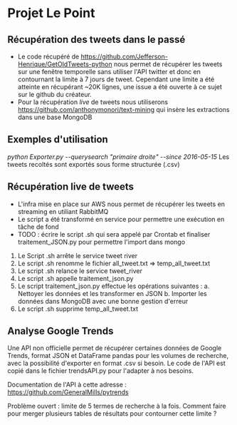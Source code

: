 # Projet Le Point 
## Récupération des tweets dans le passé
* Le code récupéré de https://github.com/Jefferson-Henrique/GetOldTweets-python nous permet de récupérer les tweets sur une fenêtre temporelle sans utiliser l'API twitter et donc en contournant la limite à 7 jours de tweet. Cependant une limite a été atteinte en récupérant ~20K lignes, une issue a été ouverte à ce sujet sur le github du créateur.
* Pour la récupération _live_ de tweets nous utiliserons https://github.com/anthonymonori/text-mining qui insère les extractions dans une base MongoDB

## Exemples d'utilisation

_python Exporter.py --querysearch "primaire droite" --since 2016-05-15_
Les tweets recoltés sont exportés sous forme structurée (.csv)


## Récupération live de tweets
* L'infra mise en place sur AWS nous permet de récupérer les tweets en streaming en utiliant  RabbitMQ
* Le script a été transformé en service pour permettre une exécution en tâche de fond
* TODO : écrire le script .sh qui sera appelé par Crontab et finaliser traitement_JSON.py pour permettre l'import dans mongo
1. Le Script .sh arrête le service tweet river
2. Le script .sh renomme le fichier all_tweet.txt => temp_all_tweet.txt
4. Le script .sh relance le service tweet_river
3. Le script .sh appelle traitement_json.py
4. Le script traitement_json.py effectue les opérations suivantes :
a. Nettoyer les données et les transformer en JSON
b. Importer les données dans MongoDB avec une bonne gestion d'erreur
5. Le script .sh supprime temp_all_tweet.txt


## Analyse Google Trends
Une API non officielle permet de récupérer certaines données de Google Trends, format JSON et DataFrame pandas pour les volumes de recherche, avec la possibilité d'exporter en format .csv si besoin.
Le code de l'API est copié dans le fichier trendsAPI.py pour l'adapter à nos besoins.

Documentation de l'API à cette adresse : https://github.com/GeneralMills/pytrends

Problème ouvert : limite de 5 termes de recherche à la fois. Comment faire pour merger plusieurs tables de résultats pour contourner cette limite ? 
